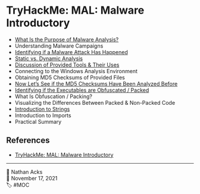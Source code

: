 # TryHackMe: MAL: Malware Introductory

* [What Is the Purpose of Malware Analysis?](../log/2021-11-17%20TryHackMe%20-%20Complete%20Beginner%20(Supplements).md)
* Understanding Malware Campaigns
* [Identifying if a Malware Attack Has Happened](../log/2021-11-17%20TryHackMe%20-%20Complete%20Beginner%20(Supplements).md)
* [Static vs. Dynamic Analysis](../log/2021-11-17%20TryHackMe%20-%20Complete%20Beginner%20(Supplements).md)
* [Discussion of Provided Tools & Their Uses](../log/2021-11-17%20TryHackMe%20-%20Complete%20Beginner%20(Supplements).md)
* Connecting to the Windows Analysis Environment
* Obtaining MD5 Checksums of Provided Files
* [Now Let’s See if the MD5 Checksums Have Been Analyzed Before](../log/2021-11-17%20TryHackMe%20-%20Complete%20Beginner%20(Supplements).md)
* [Identifying if the Executables are Obfuscated / Packed](../log/2021-11-17%20TryHackMe%20-%20Complete%20Beginner%20(Supplements).md)
* What Is Obfuscation / Packing?
* Visualizing the Differences Between Packed & Non-Packed Code
* [Introduction to Strings](../log/2021-11-17%20TryHackMe%20-%20Complete%20Beginner%20(Supplements).md)
* Introduction to Imports
* Practical Summary

## References

* [TryHackMe: MAL: Malware Introductory](https://tryhackme.com/room/malmalintroductory)

- - - -

👤 Nathan Acks  
📅 November 17, 2021  
🏷️ #MOC
